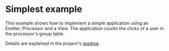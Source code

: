 # Simplest example

This example shows how to implement a simple application using an Emitter, Processor and a View.
The application counts the clicks of a user in the processor's group table.

Details are explained in the project's [readme].

[readme]: https://github.com/iGGUss/goka/blob/master/README.md
